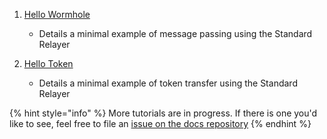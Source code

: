 
1) [Hello Wormhole](./quick-start/hello-wormhole/README.md)
    - Details a minimal example of message passing using the Standard Relayer

2) [Hello Token](./quick-start/hello-token/README.md)
    - Details a minimal example of token transfer using the Standard Relayer 

{% hint style="info" %}
More tutorials are in progress. If there is one you'd like to see, feel free to file an [issue on the docs repository](https://github.com/wormhole-foundation/docs.wormhole.com)
{% endhint %}
